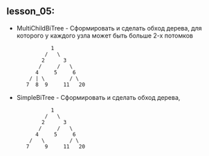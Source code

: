 ## lesson_05:
* MultiChildBiTree - Сформировать и сделать обход дерева, для которого у каждого узла может быть больше 2-х потомков

                 1
               /   \
              2      3
             /     /   \
            4     5     6
          / | \        / \
         7  8  9     11   20
* SimpleBiTree - Сформировать и сделать обход дерева,

                 1
               /   \
              2      3
             /     /   \
            4     5     6
          /   \        / \
         7     9     11   20
         